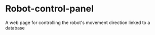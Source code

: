 # Robot-control-panel
A web page for controlling the robot's movement direction linked to a database
